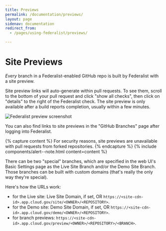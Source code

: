 ```yaml
---
title: Previews
permalink: /documentation/previews/
layout: page
sidenav: documentation
redirect_from: 
  - /pages/using-federalist/previews/

---
```


# Site Previews 

_Every_ branch in a Federalist-enabled GitHub repo is built by Federalist with
a site preview.

Site preview links will auto-generate within pull requests. To see them, scroll to
the bottom of your pull request and click "show all checks", then click on
"details" to the right of the Federalist check. The site preview is only
available after a build reports completion, usually within a few minutes.

![Federalist preview screenshot]({{site.baseurl}}/assets/images/federalist-preview.png)

You can also find links to site previews in the "GitHub Branches" page after
logging into Federalist.

{% capture content %}
For security reasons, site previews are unavailable with pull requests from
forked repositories.
{% endcapture %}
{% include components/alert--note.html content=content %}

There can be two "special" branches, which are specified in the web UI's Basic
Settings page as the Live Site Branch and/or the Demo Site Branch. Those
branches can be built with custom domains (that's really the only way they're
special).

Here's how the URLs work:
- for the Live site: Live Site Domain, if set, OR `https://<site-cdn-id>.app.cloud.gov/site/<OWNER>/<REPOSITORY>`.
- for the Demo site:  Demo Site Domain, if set, OR `https://<site-cdn-id>.app.cloud.gov/demo/<OWNER>/<REPOSITORY>`.
- for branch previews:  `https://<site-cdn-id>.app.cloud.gov/preview/<OWNER>/<REPOSITORY>/<BRANCH>`.
